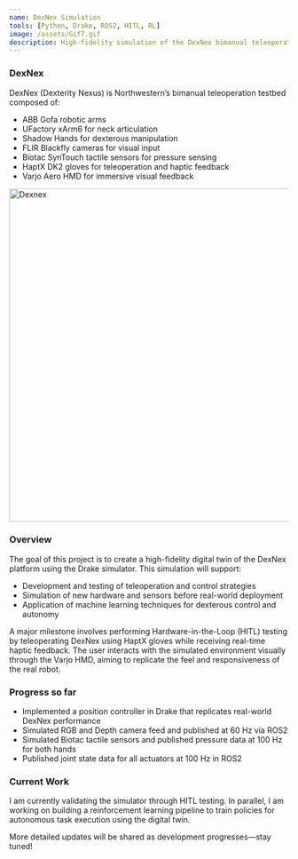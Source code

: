 ```yaml
---
name: DexNex Simulation
tools: [Python, Drake, ROS2, HITL, RL]
image: /assets/Gif7.gif
description: High-fidelity simulation of the DexNex bimanual teleoperation testbed
---
```


### DexNex

DexNex (Dexterity Nexus) is Northwestern’s bimanual teleoperation testbed composed of:
- ABB Gofa robotic arms
- UFactory xArm6 for neck articulation
- Shadow Hands for dexterous manipulation
- FLIR Blackfly cameras for visual input
- Biotac SynTouch tactile sensors for pressure sensing
- HaptX DK2 gloves for teleoperation and haptic feedback
- Varjo Aero HMD for immersive visual feedback

<img src="{{ site.url }}{{ site.baseurl }}/assets/Img32.png" alt="Dexnex" width="600"/>


### Overview

The goal of this project is to create a high-fidelity digital twin of the DexNex platform using the Drake simulator. This simulation will support:
- Development and testing of teleoperation and control strategies
- Simulation of new hardware and sensors before real-world deployment
- Application of machine learning techniques for dexterous control and autonomy

A major milestone involves performing Hardware-in-the-Loop (HITL) testing by teleoperating DexNex using HaptX gloves while receiving real-time haptic feedback. The user interacts with the simulated environment visually through the Varjo HMD, aiming to replicate the feel and responsiveness of the real robot.

### Progress so far

- Implemented a position controller in Drake that replicates real-world DexNex performance
- Simulated RGB and Depth camera feed and published at 60 Hz via ROS2
- Simulated Biotac tactile sensors and published pressure data at 100 Hz for both hands
- Published joint state data for all actuators at 100 Hz in ROS2

### Current Work

I am currently validating the simulator through HITL testing. In parallel, I am working on building a reinforcement learning pipeline to train policies for autonomous task execution using the digital twin.

More detailed updates will be shared as development progresses—stay tuned!